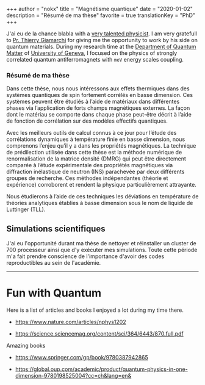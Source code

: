 +++
author = "nokx"
title = "Magnétisme quantique"
date = "2020-01-02"
description = "Résumé de ma thèse"
favorite = true
translationKey = "PhD"
+++

J'ai eu de la chance blabla with a [very talented physicist](https://www.lumni.fr/video/le-verre-par-thierry-giamarchi-physicien). I am very gratefull to [Pr. Thierry Giamarchi](https://en.wikipedia.org/wiki/Thierry_Giamarchi) for giving me the opportunity to work by his side on quantum materials. During my research time at the [Department of Quantum Matter](https://dqmp.unige.ch/giamarchi/) of [University of Geneva](https://www.unige.ch/en), I focused on the physics of strongly correlated quantum antiferromagnets with `meV` energy scales coupling. 

### Résumé de ma thèse

Dans cette thèse, nous nous intéressons aux effets thermiques dans des
systèmes quantiques de spin fortement corrélés en basse dimension. Ces
systèmes peuvent être étudiés à l’aide de matériaux dans différentes
phases via l’application de forts champs magnétiques externes. La
façon dont le matériau se comporte dans chaque phase peut-être décrit
à l’aide de fonction de corrélation sur des modèles effectifs
quantiques.

Avec les meilleurs outils de calcul connus à ce jour pour l’étude des
corrélations dynamiques à température finie en basse dimension, nous
comprenons l’enjeu qu’il y a dans les propriétés magnétiques. La
technique de prédilection utilisée dans cette thèse est la méthode
numérique de renormalisation de la matrice densité (DMRG) qui peut
être directement comparée à l’étude expérimentale des propriétés
magnétiques via diffraction inélastique de neutron (INS) parachevée
par deux différents groupes de recherche. Ces méthodes indépendantes
(théorie et expérience) corroborent et rendent la physique
particulièrement attrayante.

Nous étudierons à l’aide de ces techniques les déviations en
température de théories analytiques établies à basse dimension sous le
nom de liquide de Luttinger (TLL).


## Simulations scientifiques

J'ai eu l'opportunité durant ma thèse de nettoyer et réinstaller un
cluster de 700 processeur ainsi que d'y exécuter mes
simulations. Toute cette période m'a fait prendre conscience de
l'importance d'avoir des codes reproductibles au sein de l'académie.



---

# Fun with Quantum

Here is a list of articles and books I enjoyed a lot during my time there.

- https://www.nature.com/articles/nphys1202

- https://science.sciencemag.org/content/sci/364/6443/870.full.pdf

Amazing books

- https://www.springer.com/gp/book/9780387942865

- https://global.oup.com/academic/product/quantum-physics-in-one-dimension-9780198525004?cc=ch&lang=en&

